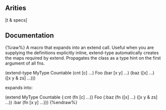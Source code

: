 ## Arities
[t & specs]

## Documentation
{%raw%}
A macro that expands into an extend call. Useful when you are
  supplying the definitions explicitly inline, extend-type
  automatically creates the maps required by extend.  Propagates the
  class as a type hint on the first argument of all fns.

  (extend-type MyType 
    Countable
      (cnt [c] ...)
    Foo
      (bar [x y] ...)
      (baz ([x] ...) ([x y & zs] ...)))

  expands into:

  (extend MyType
   Countable
     {:cnt (fn [c] ...)}
   Foo
     {:baz (fn ([x] ...) ([x y & zs] ...))
      :bar (fn [x y] ...)})
{%endraw%}
